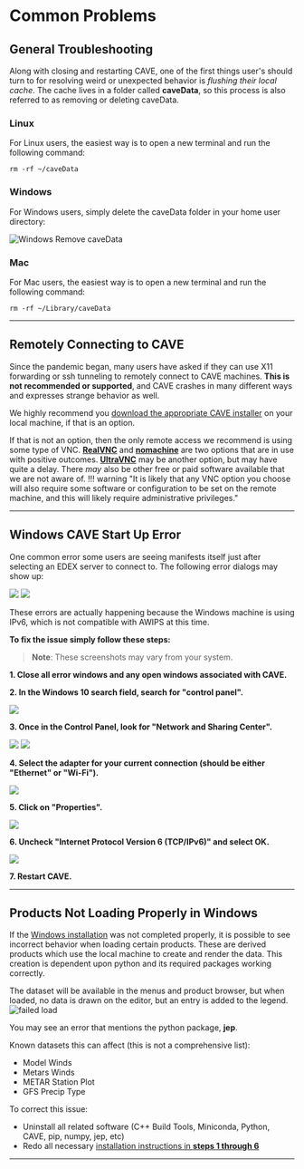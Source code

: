 # Common Problems

## General Troubleshooting

Along with closing and restarting CAVE, one of the first things user's should turn to for resolving weird or unexpected behavior is *flushing their local cache*.  The cache lives in a folder called **caveData**, so this process is also referred to as removing or deleting caveData.

### Linux

For Linux users, the easiest way is to open a new terminal and run the following command:

    rm -rf ~/caveData 

### Windows 

For Windows users, simply delete the caveData folder in your home user directory:

![Windows Remove caveData](../images/windowsRemoveCavedata.png)

### Mac

For Mac users, the easiest way is to open a new terminal and run the following command:

    rm -rf ~/Library/caveData


---

## Remotely Connecting to CAVE

Since the pandemic began, many users have asked if they can use X11 forwarding or ssh tunneling to remotely connect to CAVE machines.  **This is not recommended or supported**, and CAVE crashes in many different ways and expresses strange behavior as well.

We highly recommend you [download the appropriate CAVE installer](install-cave.md) on your local machine, if that is an option.

If that is not an option, then the only remote access we recommend is using some type of VNC.
[**RealVNC**](https://www.realvnc.com/en/) and [**nomachine**](https://www.nomachine.com) are two options that are in use with positive outcomes.  [**UltraVNC**](https://www.uvnc.com) may be another option, but may have quite a delay.  There *may* also be other free or paid software available that we are not aware of.
!!! warning "It is likely that any VNC option you choose will also require some software or configuration to be set on the remote machine, and this will likely require administrative privileges."

---

## Windows CAVE Start Up Error

One common error some users are seeing manifests itself just after selecting an EDEX server to connect to.  The following error dialogs may show up:

![](../images/errorPurgingLogs.png)
![](../images/errorWorkbenchNull.png)

These errors are actually happening because the Windows machine is using IPv6, which is not compatible with AWIPS at this time.

**To fix the issue simply follow these steps:**
>**Note**: These screenshots may vary from your system.

**1. Close all error windows and any open windows associated with CAVE.**

**2. In the Windows 10 search field, search for "control panel".**

![](../images/ipv6ProblemStep2.png)

**3. Once in the Control Panel, look for "Network and Sharing Center".**

![](../images/ipv6ProblemStep3a.png)
![](../images/ipv6ProblemStep3b.png)

**4. Select the adapter for your current connection (should be either "Ethernet" or "Wi-Fi").**

![](../images/ipv6ProblemStep4.png)

**5. Click on "Properties".**

![](../images/ipv6ProblemStep5.png)

**6. Uncheck "Internet Protocol Version 6 (TCP/IPv6)" and select OK.**

![](../images/ipv6ProblemStep6.png)

**7. Restart CAVE.**

---

## Products Not Loading Properly in Windows

If the [Windows installation](install-cave.md#download-and-installation-instructions_2) was not completed properly, it is possible to see incorrect behavior when loading certain products.  These are derived products which use the local machine to create and render the data.  This creation is dependent upon python and its required packages working correctly.

The dataset will be available in the menus and product browser, but when loaded, no data is drawn on the editor, but an entry is added to the legend.
![failed load](../images/failedJepMetarLoad.png)

You may see an error that mentions the python package, **jep**.

Known datasets this can affect (this is not a comprehensive list):

  - Model Winds
  - Metars Winds
  - METAR Station Plot
  - GFS Precip Type

To correct this issue:

  - Uninstall all related software (C++ Build Tools, Miniconda, Python, CAVE, pip, numpy, jep, etc)
  - Redo all necessary [installation instructions in **steps 1 through 6**](install-cave.md#download-and-installation-instructions_2)

---

